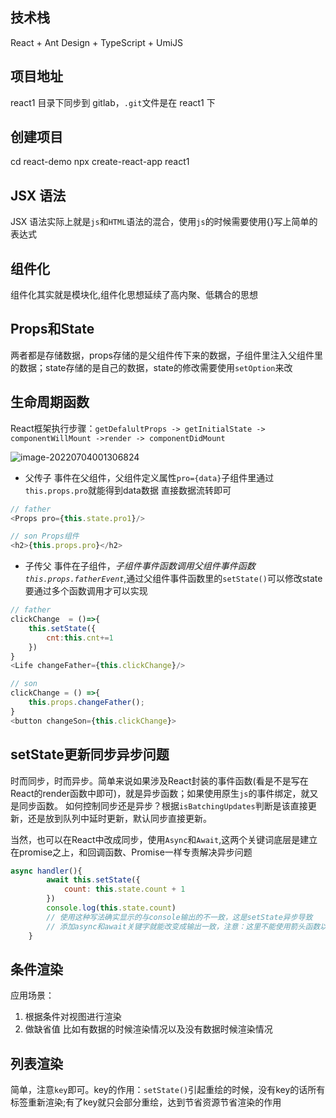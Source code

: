 ## 技术栈

React + Ant Design + TypeScript + UmiJS

## 项目地址

react1 目录下同步到 gitlab，`.git`文件是在 react1 下

## 创建项目

cd react-demo
npx create-react-app react1

## JSX 语法

JSX 语法实际上就是`js`和`HTML`语法的混合，使用`js`的时候需要使用{}写上简单的表达式

## 组件化

组件化其实就是模块化,组件化思想延续了高内聚、低耦合的思想

## Props和State
两者都是存储数据，props存储的是父组件传下来的数据，子组件里注入父组件里的数据；state存储的是自己的数据，state的修改需要使用`setOption`来改

## 生命周期函数
React框架执行步骤：`getDefalultProps -> getInitialState -> componentWillMount ->render -> componentDidMount`

![image-20220704001306824](https://tva1.sinaimg.cn/large/e6c9d24egy1h3u6ya97i4j20n50p275d.jpg)
+ 父传子
事件在父组件，父组件定义属性`pro={data}`子组件里通过`this.props.pro`就能得到data数据
直接数据流转即可
```javascript
// father
<Props pro={this.state.pro1}/>

// son Props组件
<h2>{this.props.pro}</h2>
```
+ 子传父
事件在子组件，*子组件事件函数调用父组件事件函数`this.props.fatherEvent`*,通过父组件事件函数里的`setState()`可以修改state
要通过多个函数调用才可以实现
```javascript
// father
clickChange  = ()=>{
    this.setState({
        cnt:this.cnt+=1
    })
}
<Life changeFather={this.clickChange}/>

// son
clickChange = () =>{
    this.props.changeFather();
}
<button changeSon={this.clickChange}>
```
## setState更新同步异步问题
时而同步，时而异步。简单来说如果涉及React封装的事件函数(看是不是写在React的render函数中即可)，就是异步函数；如果使用原生`js`的事件绑定，就又是同步函数。
如何控制同步还是异步？根据`isBatchingUpdates`判断是该直接更新，还是放到队列中延时更新，默认同步直接更新。


当然，也可以在React中改成同步，使用`Async`和`Await`,这两个关键词底层是建立在promise之上，和回调函数、Promise一样专责解决异步问题

```javascript
async handler(){ 
        await this.setState({
            count: this.state.count + 1
        })
        console.log(this.state.count)
        // 使用这种写法确实显示的与console输出的不一致，这是setState异步导致
        // 添加async和await关键字就能改变成输出一致，注意：这里不能使用箭头函数以及需要bind(this)
    }
```

## 条件渲染
应用场景：
1. 根据条件对视图进行渲染
2. 做缺省值
    比如有数据的时候渲染情况以及没有数据时候渲染情况


## 列表渲染
简单，注意`key`即可。key的作用：`setState()`引起重绘的时候，没有key的话所有标签重新渲染;有了key就只会部分重绘，达到节省资源节省渲染的作用
